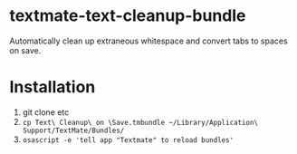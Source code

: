 textmate-text-cleanup-bundle
===

Automatically clean up extraneous whitespace and convert tabs to spaces on save.

Installation
===

1. git clone etc
2. ```cp Text\ Cleanup\ on \Save.tmbundle ~/Library/Application\ Support/TextMate/Bundles/```
3. ```osascript -e 'tell app "Textmate" to reload bundles'```

